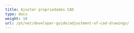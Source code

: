 ```yaml
---
title: Ajustar propriedades CAD
type: docs
weight: 10
url: /pt/net/developer-guide/adjustment-of-cad-drawings/
---
```

